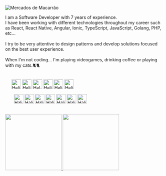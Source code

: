 ![Mercados de Macarrão](https://user-images.githubusercontent.com/25910972/131592293-04d51859-18f4-404b-b698-c7c51e74c428.png)

<div>
 <p>I am a Software Developer with 7 years of experience.<br>I have been working with different technologies throughout my career such as React, React Native, Angular, Ionic, TypeScript, JavaScript, Golang, PHP, etc... <br><br>I try to be very attentive to design patterns and develop solutions focused on the best user experience. <br><br>When I'm not coding... I'm playing videogames, drinking coffee or playing with my cats.🐈‍🐈‍</p>
</div>

<div style="display: inline_block"><br>
  &nbsp;&nbsp;&nbsp;&nbsp;&nbsp;<img align="center" alt="Halisson-Js" height="30" src="https://img.shields.io/badge/JavaScript-F7DF1E?style=for-the-badge&logo=javascript&logoColor=black">
  <img align="center" alt="Halisson-Type" height="30" src="https://img.shields.io/badge/TypeScript-007ACC?style=for-the-badge&logo=typescript&logoColor=white">
  <img align="center" alt="Halsson-Node" height="30" src="https://img.shields.io/badge/Node.js-339933?style=for-the-badge&logo=nodedotjs&logoColor=white">
  <img align="center" alt="Halisson-React" height="30" src="https://img.shields.io/badge/React-20232A?style=for-the-badge&logo=react&logoColor=61DAFB">
  <img align="center" alt="Halisson-React-Native" height="30" src="https://img.shields.io/badge/React_Native-20232A?style=for-the-badge&logo=react&logoColor=61DAFB">
 <img align="center" alt="Halisson-Angular" height="30" src="https://img.shields.io/badge/Angular-DD0031?style=for-the-badge&logo=angular&logoColor=white"><br><br>
 &nbsp;&nbsp;&nbsp;&nbsp;&nbsp;&nbsp;&nbsp;<img align="center" alt="Halisson-Js" height="30" src="https://img.shields.io/badge/Ionic-3880FF?style=for-the-badge&logo=ionic&logoColor=white">
 <img align="center" alt="Halisson-Type" height="30" src="https://img.shields.io/badge/CSS3-1572B6?style=for-the-badge&logo=css3&logoColor=white">
 <img align="center" alt="Halisson-Type" height="30" src="https://img.shields.io/badge/HTML5-E34F26?style=for-the-badge&logo=html5&logoColor=white">
 <img align="center" alt="Halisson-Type" height="30" src="https://img.shields.io/badge/PostgreSQL-316192?style=for-the-badge&logo=postgresql&logoColor=white">
 <img align="center" alt="Halisson-Type" height="30" src="https://img.shields.io/badge/MongoDB-white?style=for-the-badge&logo=mongodb&logoColor=4EA94B">
 <img align="center" alt="Halisson-Type" height="30" src="https://img.shields.io/badge/Sass-CC6699?style=for-the-badge&logo=sass&logoColor=white">
 <img align="center" alt="Halisson-Type" height="30" src="https://img.shields.io/badge/next.js-000000?style=for-the-badge&logo=nextdotjs&logoColor=white">
 <br><br><br>
</div>

 <div>
  <a href="https://github.com/HalissonAlves">
  <img height="180em" src="https://github-readme-stats.vercel.app/api?username=HalissonAlves&show_icons=true&theme=tokyonight&include_all_commits=true&count_private=true"/>
  <img height="180em" src="https://github-readme-stats.vercel.app/api/top-langs/?username=HalissonAlves&layout=compact&langs_count=7&theme=tokyonight"/>
</div>



